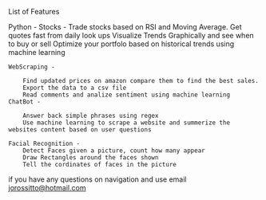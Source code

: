 List of Features

Python -
	Stocks -
		Trade stocks based on RSI and Moving Average.
		Get quotes fast from daily look ups
		Visualize Trends Graphically and see when to buy or sell
		Optimize your portfolo based on historical trends using machine learning

	WebScraping -

		Find updated prices on amazon compare them to find the best sales.
		Export the data to a csv file
		Read comments and analize sentiment using machine learning
	ChatBot -

		Answer back simple phrases using regex
		Use machine learning to scrape a website and summerize the websites content based on user questions

	Facial Recognition -
		Detect Faces given a picture, count how many appear
		Draw Rectangles around the faces shown
		Tell the cordinates of faces in the picture		

if you have any questions on navigation and use email jorossitto@hotmail.com
